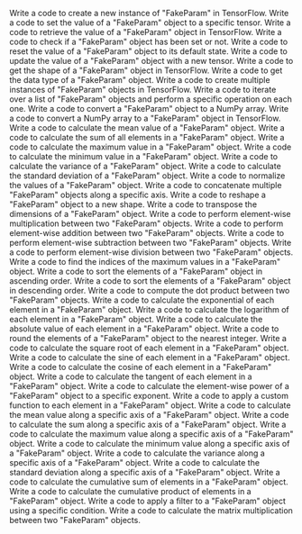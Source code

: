 Write a code to create a new instance of "FakeParam" in TensorFlow.
Write a code to set the value of a "FakeParam" object to a specific tensor.
Write a code to retrieve the value of a "FakeParam" object in TensorFlow.
Write a code to check if a "FakeParam" object has been set or not.
Write a code to reset the value of a "FakeParam" object to its default state.
Write a code to update the value of a "FakeParam" object with a new tensor.
Write a code to get the shape of a "FakeParam" object in TensorFlow.
Write a code to get the data type of a "FakeParam" object.
Write a code to create multiple instances of "FakeParam" objects in TensorFlow.
Write a code to iterate over a list of "FakeParam" objects and perform a specific operation on each one.
Write a code to convert a "FakeParam" object to a NumPy array.
Write a code to convert a NumPy array to a "FakeParam" object in TensorFlow.
Write a code to calculate the mean value of a "FakeParam" object.
Write a code to calculate the sum of all elements in a "FakeParam" object.
Write a code to calculate the maximum value in a "FakeParam" object.
Write a code to calculate the minimum value in a "FakeParam" object.
Write a code to calculate the variance of a "FakeParam" object.
Write a code to calculate the standard deviation of a "FakeParam" object.
Write a code to normalize the values of a "FakeParam" object.
Write a code to concatenate multiple "FakeParam" objects along a specific axis.
Write a code to reshape a "FakeParam" object to a new shape.
Write a code to transpose the dimensions of a "FakeParam" object.
Write a code to perform element-wise multiplication between two "FakeParam" objects.
Write a code to perform element-wise addition between two "FakeParam" objects.
Write a code to perform element-wise subtraction between two "FakeParam" objects.
Write a code to perform element-wise division between two "FakeParam" objects.
Write a code to find the indices of the maximum values in a "FakeParam" object.
Write a code to sort the elements of a "FakeParam" object in ascending order.
Write a code to sort the elements of a "FakeParam" object in descending order.
Write a code to compute the dot product between two "FakeParam" objects.
Write a code to calculate the exponential of each element in a "FakeParam" object.
Write a code to calculate the logarithm of each element in a "FakeParam" object.
Write a code to calculate the absolute value of each element in a "FakeParam" object.
Write a code to round the elements of a "FakeParam" object to the nearest integer.
Write a code to calculate the square root of each element in a "FakeParam" object.
Write a code to calculate the sine of each element in a "FakeParam" object.
Write a code to calculate the cosine of each element in a "FakeParam" object.
Write a code to calculate the tangent of each element in a "FakeParam" object.
Write a code to calculate the element-wise power of a "FakeParam" object to a specific exponent.
Write a code to apply a custom function to each element in a "FakeParam" object.
Write a code to calculate the mean value along a specific axis of a "FakeParam" object.
Write a code to calculate the sum along a specific axis of a "FakeParam" object.
Write a code to calculate the maximum value along a specific axis of a "FakeParam" object.
Write a code to calculate the minimum value along a specific axis of a "FakeParam" object.
Write a code to calculate the variance along a specific axis of a "FakeParam" object.
Write a code to calculate the standard deviation along a specific axis of a "FakeParam" object.
Write a code to calculate the cumulative sum of elements in a "FakeParam" object.
Write a code to calculate the cumulative product of elements in a "FakeParam" object.
Write a code to apply a filter to a "FakeParam" object using a specific condition.
Write a code to calculate the matrix multiplication between two "FakeParam" objects.
